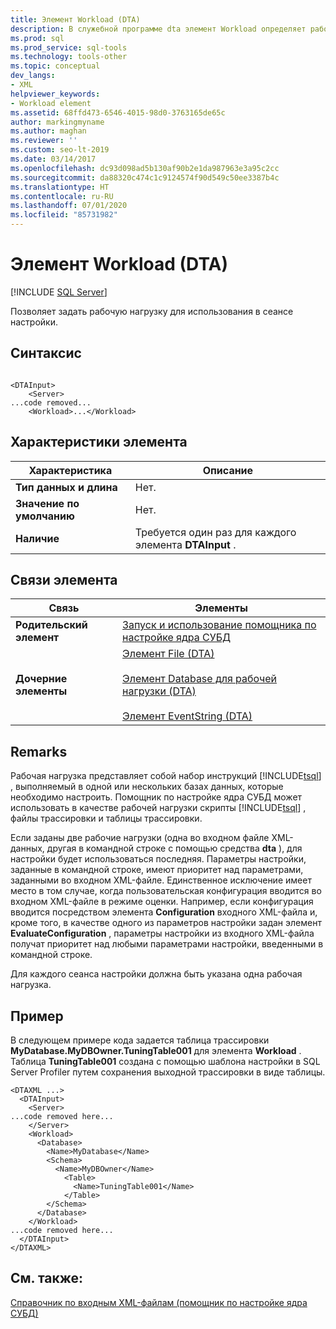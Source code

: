 ```yaml
---
title: Элемент Workload (DTA)
description: В служебной программе dta элемент Workload определяет рабочую нагрузку для сеанса настройки. В этой статье описывается этот элемент.
ms.prod: sql
ms.prod_service: sql-tools
ms.technology: tools-other
ms.topic: conceptual
dev_langs:
- XML
helpviewer_keywords:
- Workload element
ms.assetid: 68ffd473-6546-4015-98d0-3763165de65c
author: markingmyname
ms.author: maghan
ms.reviewer: ''
ms.custom: seo-lt-2019
ms.date: 03/14/2017
ms.openlocfilehash: dc93d098ad5b130af90b2e1da987963e3a95c2cc
ms.sourcegitcommit: da88320c474c1c9124574f90d549c50ee3387b4c
ms.translationtype: HT
ms.contentlocale: ru-RU
ms.lasthandoff: 07/01/2020
ms.locfileid: "85731982"
---
```

# <a name="workload-element-dta"></a>Элемент Workload (DTA)

 [!INCLUDE [SQL Server](../../includes/applies-to-version/sqlserver.md)]

Позволяет задать рабочую нагрузку для использования в сеансе настройки.  
  
## <a name="syntax"></a>Синтаксис  
  
```  
  
<DTAInput>  
    <Server>  
...code removed...  
    <Workload>...</Workload>  
```  
  
## <a name="element-characteristics"></a>Характеристики элемента  
  
|Характеристика|Описание|  
|--------------------|-----------------|  
|**Тип данных и длина**|Нет.|  
|**Значение по умолчанию**|Нет.|  
|**Наличие**|Требуется один раз для каждого элемента **DTAInput** .|  
  
## <a name="element-relationships"></a>Связи элемента  
  
|Связь|Элементы|  
|------------------|--------------|  
|**Родительский элемент**|[Запуск и использование помощника по настройке ядра СУБД](../../relational-databases/performance/start-and-use-the-database-engine-tuning-advisor.md)|  
|**Дочерние элементы**|[Элемент File (DTA)](../../tools/dta/file-element-dta.md)<br /><br /> [Элемент Database для рабочей нагрузки (DTA)](../../tools/dta/database-element-for-workload-dta.md)<br /><br /> [Элемент EventString (DTA)](../../tools/dta/eventstring-element-dta.md)|  
  
## <a name="remarks"></a>Remarks  
 Рабочая нагрузка представляет собой набор инструкций [!INCLUDE[tsql](../../includes/tsql-md.md)] , выполняемый в одной или нескольких базах данных, которые необходимо настроить. Помощник по настройке ядра СУБД может использовать в качестве рабочей нагрузки скрипты [!INCLUDE[tsql](../../includes/tsql-md.md)] , файлы трассировки и таблицы трассировки.  
  
 Если заданы две рабочие нагрузки (одна во входном файле XML-данных, другая в командной строке с помощью средства **dta** ), для настройки будет использоваться последняя. Параметры настройки, заданные в командной строке, имеют приоритет над параметрами, заданными во входном XML-файле. Единственное исключение имеет место в том случае, когда пользовательская конфигурация вводится во входном XML-файле в режиме оценки. Например, если конфигурация вводится посредством элемента **Configuration** входного XML-файла и, кроме того, в качестве одного из параметров настройки задан элемент **EvaluateConfiguration** , параметры настройки из входного XML-файла получат приоритет над любыми параметрами настройки, введенными в командной строке.  
  
 Для каждого сеанса настройки должна быть указана одна рабочая нагрузка.  
  
## <a name="example"></a>Пример  
 В следующем примере кода задается таблица трассировки **MyDatabase.MyDBOwner.TuningTable001** для элемента **Workload** . Таблица **TuningTable001** создана с помощью шаблона настройки в SQL Server Profiler путем сохранения выходной трассировки в виде таблицы.  
  
```  
<DTAXML ...>  
  <DTAInput>  
    <Server>  
...code removed here...  
    </Server>  
    <Workload>  
      <Database>  
        <Name>MyDatabase</Name>  
        <Schema>  
          <Name>MyDBOwner</Name>  
            <Table>  
              <Name>TuningTable001</Name>  
            </Table>  
        </Schema>  
      </Database>  
    </Workload>  
...code removed here...  
  </DTAInput>  
</DTAXML>  
```  
  
## <a name="see-also"></a>См. также:  
 [Справочник по входным XML-файлам (помощник по настройке ядра СУБД)](../../tools/dta/xml-input-file-reference-database-engine-tuning-advisor.md)  
  
  
